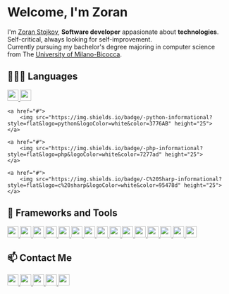 # Welcome, I'm Zoran

I'm [Zoran Stojkov](https://www.zoran.dev), **Software developer** appasionate about **technologies**. Self-critical, always looking for self-improvement.  
Currently pursuing my bachelor's degree majoring in computer science from The [University of Milano-Bicocca](https://www.disco.unimib.it).

## 👨🏻‍💻 Languages

<div>

<a href="#">
        <img src="https://img.shields.io/badge/-TypeScript-informational?style=flat&logo=typescript&logoColor=white&color=blue" height="25">
    </a>
    <a href="#">
        <img src="https://img.shields.io/badge/-JavaScript-informational?style=flat&logo=javascript&logoColor=black&color=F7DF1E" height="25">
    </a>
    
 
    <a href="#">
        <img src="https://img.shields.io/badge/-python-informational?style=flat&logo=python&logoColor=white&color=3776AB" height="25">
    </a>
        
    <a href="#">
        <img src="https://img.shields.io/badge/-php-informational?style=flat&logo=php&logoColor=white&color=7277ad" height="25">
    </a>
        
    <a href="#">
        <img src="https://img.shields.io/badge/-C%20Sharp-informational?style=flat&logo=c%20sharp&logoColor=white&color=95478d" height="25">
    </a>

</div>

## :wrench: Frameworks and Tools

<div>

<a href="https://code.visualstudio.com">
        <img src="https://img.shields.io/badge/-Visual%20Studio%20Code-informational?style=flat&logo=visual-studio-code&logoColor=white&labelColor=007ACC&color=5d5d5d" height="25">
    </a>
    <a href="https://azure.microsoft.com">
        <img src="https://img.shields.io/badge/-Microsoft%20Azure-informational?style=flat&logo=Microsoft%20Azure&logoColor=white&labelColor=0089D6&color=5d5d5d" height="25">
    </a>
        <a href="https://cloud.google.com">
        <img src="https://img.shields.io/badge/-Google%20Cloud-informational?style=flat&logo=Google%20Cloud&logoColor=white&labelColor=4285F4&color=5d5d5d" height="25">
    </a>
    <a href="https://angular.io/">
        <img src="https://img.shields.io/badge/-Angular-informational?style=flat&logo=angular&logoColor=white&labelColor=d6012f&color=5d5d5d" height="25">
    </a>
    <a href="https://dotnet.microsoft.com/">
        <img src="https://img.shields.io/badge/-.Net%20Core-informational?style=flat&logo=.net&logoColor=white&labelColor=6a4097&color=5d5d5d" height="25">
    </a>
<a href="https://laravel.com/">
        <img src="https://img.shields.io/badge/-Laravel-informational?style=flat&logo=laravel&logoColor=f72a1b&labelColor=f7f7f7&color=5d5d5d" height="25">
    </a>
        <a href="https://reactjs.org/">
        <img src="https://img.shields.io/badge/-React-informational?style=flat&logo=react&logoColor=222&labelColor=61DAFB&color=5d5d5d" height="25">
    </a>
      <a href="https://www.electronjs.org/">
        <img src="https://img.shields.io/badge/-Electron-informational?style=flat&logo=electron&logoColor=white&labelColor=47848F&color=5d5d5d" height="25">
    </a>
     <a href="https://www.mysql.com/">
        <img src="https://img.shields.io/badge/-MySql-informational?style=flat&logo=mysql&logoColor=white&labelColor=4479A1&color=5d5d5d" height="25">
    </a>
    <a href="https://www.mongodb.com/">
        <img src="https://img.shields.io/badge/-MongoDB-informational?style=flat&logo=mongodb&logoColor=white&labelColor=47A248&color=5d5d5d" height="25">
    </a>
    <a href="https://nodejs.org/">
        <img src="https://img.shields.io/badge/-Node.js-informational?style=flat&logo=Node.js&logoColor=white&labelColor=339933&color=5d5d5d" height="25">
    </a>
     <a href="https://redux.js.org/">
        <img src="https://img.shields.io/badge/-Redux-informational?style=flat&logo=redux&logoColor=white&labelColor=764ABC&color=5d5d5d" height="25">
    </a>
     <a href="https://firebase.google.com/">
        <img src="https://img.shields.io/badge/-Firebase-informational?style=flat&logo=firebase&logoColor=white&labelColor=FFCA28&color=5d5d5d" height="25">
    </a>
    <a href="https://getbootstrap.com/">
        <img src="https://img.shields.io/badge/-Bootstrap-informational?style=flat&logo=Bootstrap&logoColor=white&labelColor=7952B3&color=5d5d5d" height="25">
    </a>
<a href="https://material.io/">
        <img src="https://img.shields.io/badge/-Material%20Design-informational?style=flat&logo=Material%20Design&logoColor=white&labelColor=757575&color=5d5d5d" height="25">
    </a>
</div>

## 📫 Contact Me

<div>

<a href="https://linkedin.com/in/zoran-stojkov"> 
    <img src="https://img.shields.io/badge/-Linkedin-informational?style=flat&logo=linkedin&logoColor=white&color=2867B2" height="25">
</a>

<a href="https://instagram.com/stojkov_z"> 
    <img src="https://img.shields.io/badge/-Instagram-informational?style=flat&logo=instagram&logoColor=white&color=6c38c1" height="25">
</a>

<a href="https://twitter.com/_stojkovzoran"> 
    <img src="https://img.shields.io/badge/-Twitter-informational?style=flat&logo=twitter&logoColor=white&color=00aced" height="25">
</a>

<a href="https://t.me/stojkovz"> 
    <img src="https://img.shields.io/badge/-Telegram-informational?style=flat&logo=telegram&logoColor=white&color=0088cc" height="25">
</a>

<a href="https://www.zoran.dev"> 
    <img src="https://img.shields.io/badge/-BLOG-informational?style=flat&logo=hashnode&logoColor=white&color=2962FF" height="25">
</a>

</div>


<!--
[![Top Langs](https://github-readme-stats.vercel.app/api/top-langs/?username=stojkov-z)](https://github.com/stojkov-z)-->
